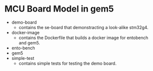 # MCU Board Model in gem5

- demo-board
  - contains the se-board that demonstracting a look-alike stm32g4.
- docker-image
  - contains the Dockerfile that builds a docker image for entobench and gem5.
- ento-bench
- gem5
- simple-test
  - contains simple tests for testing the demo board.


